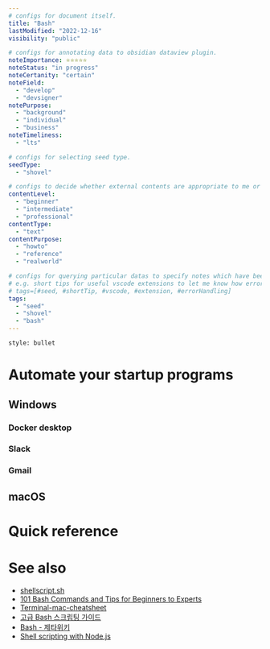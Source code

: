 ```yaml
---
# configs for document itself.
title: "Bash"
lastModified: "2022-12-16"
visibility: "public"

# configs for annotating data to obsidian dataview plugin.
noteImportance: ⭐⭐⭐⭐⭐
noteStatus: "in progress"
noteCertanity: "certain"
noteField:
  - "develop"
  - "devsigner"
notePurpose:
  - "background"
  - "individual"
  - "business"
noteTimeliness:
  - "lts"

# configs for selecting seed type.
seedType:
  - "shovel"

# configs to decide whether external contents are appropriate to me or not.
contentLevel:
  - "beginner"
  - "intermediate"
  - "professional"
contentType:
  - "text"
contentPurpose:
  - "howto"
  - "reference"
  - "realworld"

# configs for querying particular datas to specify notes which have been noted expirences related to particular subject.
# e.g. short tips for useful vscode extensions to let me know how errors occur.
# tags=[#seed, #shortTip, #vscode, #extension, #errorHandling]
tags:
  - "seed"
  - "shovel"
  - "bash"
---
```

```toc
style: bullet
```
# Automate your startup programs
## Windows
### Docker desktop
### Slack
### Gmail
### 

## macOS

# Quick reference

# See also
- [shellscript.sh](https://www.shellscript.sh/)
- [101 Bash Commands and Tips for Beginners to Experts](https://dev.to/awwsmm/101-bash-commands-and-tips-for-beginners-to-experts-30je)
- [Terminal-mac-cheatsheet](https://github.com/0nn0/terminal-mac-cheatsheet)
- [고급 Bash 스크립팅 가이드](http://wiki.kldp.org/HOWTO/html/Adv-Bash-Scr-HOWTO/)
- [Bash - 제타위키](https://zetawiki.com/wiki/Bash)
- [Shell scripting with Node.js](https://exploringjs.com/nodejs-shell-scripting/toc.html)